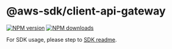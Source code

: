 # @aws-sdk/client-api-gateway

[![NPM version](https://img.shields.io/npm/v/@aws-sdk/client-api-gateway/rc.svg)](https://www.npmjs.com/package/@aws-sdk/client-api-gateway)
[![NPM downloads](https://img.shields.io/npm/dm/@aws-sdk/client-api-gateway.svg)](https://www.npmjs.com/package/@aws-sdk/client-api-gateway)

For SDK usage, please step to [SDK readme](https://github.com/aws/aws-sdk-js-v3).
